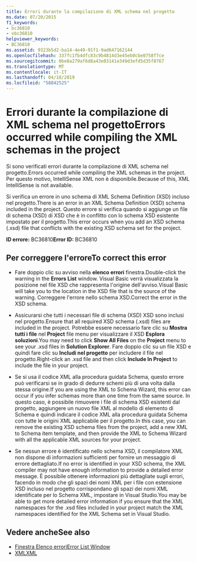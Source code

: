 ```yaml
---
title: Errori durante la compilazione di XML schema nel progetto
ms.date: 07/20/2015
f1_keywords:
- bc36810
- vbc36810
helpviewer_keywords:
- BC36810
ms.assetid: 9323b5d2-ba14-4e49-91f1-9ad647162144
ms.openlocfilehash: 337fc1fb4dfc83c9b4814d3e45eb0cbe0758f7ce
ms.sourcegitcommit: 0be8a279af6d8a43e03141e349d3efd5d35f8767
ms.translationtype: MT
ms.contentlocale: it-IT
ms.lasthandoff: 04/18/2019
ms.locfileid: "58842525"
---
```

# <a name="errors-occurred-while-compiling-the-xml-schemas-in-the-project"></a><span data-ttu-id="a3200-102">Errori durante la compilazione di XML schema nel progetto</span><span class="sxs-lookup"><span data-stu-id="a3200-102">Errors occurred while compiling the XML schemas in the project</span></span>
<span data-ttu-id="a3200-103">Si sono verificati errori durante la compilazione di XML schema nel progetto.</span><span class="sxs-lookup"><span data-stu-id="a3200-103">Errors occurred while compiling the XML schemas in the project.</span></span> <span data-ttu-id="a3200-104">Per questo motivo, IntelliSense XML non è disponibile.</span><span class="sxs-lookup"><span data-stu-id="a3200-104">Because of this, XML IntelliSense is not available.</span></span>  
  
 <span data-ttu-id="a3200-105">Si verifica un errore in uno schema di XML Schema Definition (XSD) incluso nel progetto.</span><span class="sxs-lookup"><span data-stu-id="a3200-105">There is an error in an XML Schema Definition (XSD) schema included in the project.</span></span> <span data-ttu-id="a3200-106">Questo errore si verifica quando si aggiunge un file di schema (XSD) di XSD che è in conflitto con lo schema XSD esistente impostato per il progetto.</span><span class="sxs-lookup"><span data-stu-id="a3200-106">This error occurs when you add an XSD schema (.xsd) file that conflicts with the existing XSD schema set for the project.</span></span>  
  
 <span data-ttu-id="a3200-107">**ID errore:** BC36810</span><span class="sxs-lookup"><span data-stu-id="a3200-107">**Error ID:** BC36810</span></span>  
  
## <a name="to-correct-this-error"></a><span data-ttu-id="a3200-108">Per correggere l'errore</span><span class="sxs-lookup"><span data-stu-id="a3200-108">To correct this error</span></span>  
  
-   <span data-ttu-id="a3200-109">Fare doppio clic su avviso nella **elenco errori** finestra.</span><span class="sxs-lookup"><span data-stu-id="a3200-109">Double-click the warning in the **Errors List** window.</span></span> <span data-ttu-id="a3200-110">Visual Basic verrà visualizzata la posizione nel file XSD che rappresenta l'origine dell'avviso.</span><span class="sxs-lookup"><span data-stu-id="a3200-110">Visual Basic will take you to the location in the XSD file that is the source of the warning.</span></span> <span data-ttu-id="a3200-111">Correggere l'errore nello schema XSD.</span><span class="sxs-lookup"><span data-stu-id="a3200-111">Correct the error in the XSD schema.</span></span>  
  
-   <span data-ttu-id="a3200-112">Assicurarsi che tutti i necessari file di schema (XSD) XSD sono inclusi nel progetto.</span><span class="sxs-lookup"><span data-stu-id="a3200-112">Ensure that all required XSD schema (.xsd) files are included in the project.</span></span> <span data-ttu-id="a3200-113">Potrebbe essere necessario fare clic su **Mostra tutti i file** nel **Project** file menu per visualizzare il XSD **Esplora soluzioni**.</span><span class="sxs-lookup"><span data-stu-id="a3200-113">You may need to click **Show All Files** on the **Project** menu to see your .xsd files in **Solution Explorer**.</span></span> <span data-ttu-id="a3200-114">Fare doppio clic su un file XSD e quindi fare clic su **Includi nel progetto** per includere il file nel progetto.</span><span class="sxs-lookup"><span data-stu-id="a3200-114">Right-click an .xsd file and then click **Include In Project** to include the file in your project.</span></span>  
  
-   <span data-ttu-id="a3200-115">Se si usa il codice XML alla procedura guidata Schema, questo errore può verificarsi se in grado di dedurre schemi più di una volta dalla stessa origine.</span><span class="sxs-lookup"><span data-stu-id="a3200-115">If you are using the XML to Schema Wizard, this error can occur if you infer schemas more than one time from the same source.</span></span> <span data-ttu-id="a3200-116">In questo caso, è possibile rimuovere i file di schema XSD esistenti dal progetto, aggiungere un nuovo file XML al modello di elemento di Schema e quindi indicare il codice XML alla procedura guidata Schema con tutte le origini XML applicabile per il progetto.</span><span class="sxs-lookup"><span data-stu-id="a3200-116">In this case, you can remove the existing XSD schema files from the project, add a new XML to Schema item template, and then provide the XML to Schema Wizard with all the applicable XML sources for your project.</span></span>  
  
-   <span data-ttu-id="a3200-117">Se nessun errore è identificato nello schema XSD, il compilatore XML non dispone di informazioni sufficienti per fornire un messaggio di errore dettagliato.</span><span class="sxs-lookup"><span data-stu-id="a3200-117">If no error is identified in your XSD schema, the XML compiler may not have enough information to provide a detailed error message.</span></span> <span data-ttu-id="a3200-118">È possibile ottenere informazioni più dettagliate sugli errori, facendo in modo che gli spazi dei nomi XML per i file con estensione XSD incluso nel progetto corrispondano gli spazi dei nomi XML identificate per lo Schema XML, impostare in Visual Studio.</span><span class="sxs-lookup"><span data-stu-id="a3200-118">You may be able to get more detailed error information if you ensure that the XML namespaces for the .xsd files included in your project match the XML namespaces identified for the XML Schema set in Visual Studio.</span></span>  
  
## <a name="see-also"></a><span data-ttu-id="a3200-119">Vedere anche</span><span class="sxs-lookup"><span data-stu-id="a3200-119">See also</span></span>

- [<span data-ttu-id="a3200-120">Finestra Elenco errori</span><span class="sxs-lookup"><span data-stu-id="a3200-120">Error List Window</span></span>](/visualstudio/ide/reference/error-list-window)
- [<span data-ttu-id="a3200-121">XML</span><span class="sxs-lookup"><span data-stu-id="a3200-121">XML</span></span>](../../../visual-basic/programming-guide/language-features/xml/index.md)
